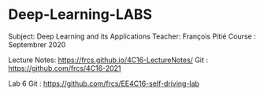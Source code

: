 # Deep-Learning-LABS

Subject: Deep Learning and its Applications 
Teacher: François Pitié
Course : Septembrer 2020

Lecture Notes: https://frcs.github.io/4C16-LectureNotes/
Git : https://github.com/frcs/4C16-2021

Lab 6 Git : https://github.com/frcs/EE4C16-self-driving-lab
